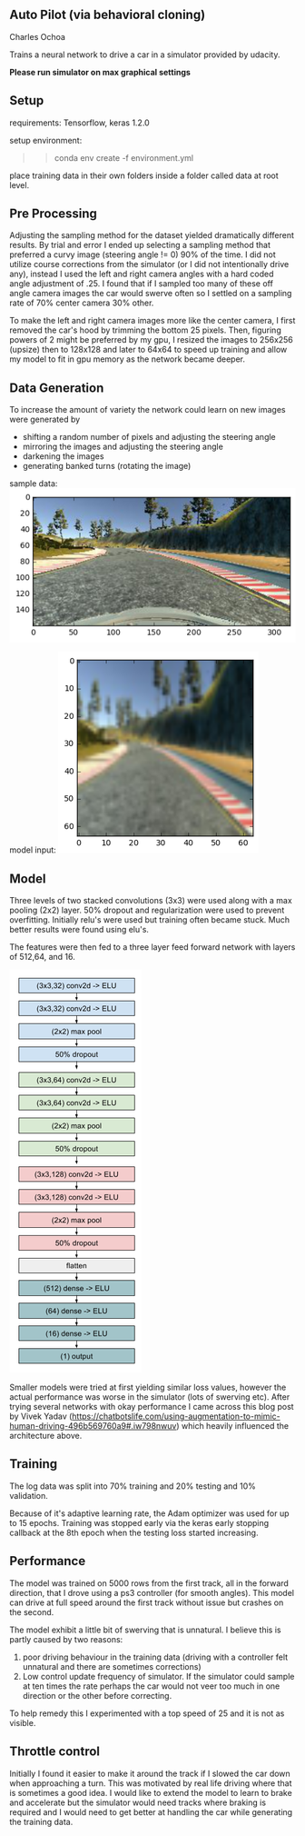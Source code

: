 ## Auto Pilot (via behavioral cloning)

Charles Ochoa

Trains a neural network to drive a car in a simulator provided by udacity.

**Please run simulator on max graphical settings**

## Setup

requirements: Tensorflow, keras 1.2.0

setup environment:

>> conda env create -f environment.yml


place training data in their own folders inside a folder called data at root level.

## Pre Processing

Adjusting the sampling method for the dataset yielded dramatically different results. By trial and error I ended up selecting a sampling method that preferred a curvy image (steering angle != 0) 90% of the time. I did not utilize course corrections from the simulator (or I did not intentionally drive any), instead I used the left and right camera angles with a hard coded angle adjustment of .25. I found that if I sampled too many of these off angle camera images the car would swerve often so I settled on a sampling rate of 70% center camera 30% other.

To make the left and right camera images more like the center camera, I first removed the car's hood by trimming the bottom 25 pixels. Then, figuring powers of 2 might be preferred by my gpu, I resized the images to 256x256 (upsize) then to 128x128 and later to 64x64 to speed up training and allow my model to fit in gpu memory as the network became deeper.

## Data Generation

To increase the amount of variety the network could learn on new images were generated by

* shifting a random number of pixels and adjusting the steering angle
* mirroring the images and adjusting the steering angle
* darkening the images
* generating banked turns (rotating the image)

sample data:
![sample_input.png](images/sample_input.png)

model input:
![sample_process.png](images/sample_process.png)

## Model

Three levels of two stacked convolutions (3x3) were used along with a max pooling (2x2) layer. 50% dropout and regularization were used to prevent overfitting. Initially relu's were used but training often became stuck. Much better results were found using elu's.

The features were then fed to a three layer feed forward network with layers of 512,64, and 16.

![network.png](images/network.png)

Smaller models were tried at first yielding similar loss values, however the actual performance was worse in the simulator (lots of swerving etc). After trying several networks with okay performance I came across this blog post by Vivek Yadav (https://chatbotslife.com/using-augmentation-to-mimic-human-driving-496b569760a9#.iw798nwuv) which heavily influenced the architecture above.

## Training

The log data was split into 70% training and 20% testing and 10% validation.

Because of it's adaptive learning rate, the Adam optimizer was used for up to 15 epochs. Training was stopped early via the keras early stopping callback at the 8th epoch when the testing loss started increasing. 

## Performance

The model was trained on 5000 rows from the first track, all in the forward direction, that I drove using a ps3 controller (for smooth angles). This model can drive at full speed around the first track without issue but crashes on the second.

The model exhibit a little bit of swerving that is unnatural. I believe this is partly caused by two reasons:

1. poor driving behaviour in the training data (driving with a controller felt unnatural and there are sometimes corrections)
2. Low control update frequency of simulator. If the simulator could sample at ten times the rate perhaps the car would not veer too much in one direction or the other before correcting.

To help remedy this I experimented with a top speed of 25 and it is not as visible. 

## Throttle control

Initially I found it easier to make it around the track if I slowed the car down when approaching a turn. This was motivated by real life driving where that is sometimes a good idea. I would like to extend the model to learn to brake and accelerate but the simulator would need tracks where braking is required and I would need to get better at handling the car while generating the training data.
